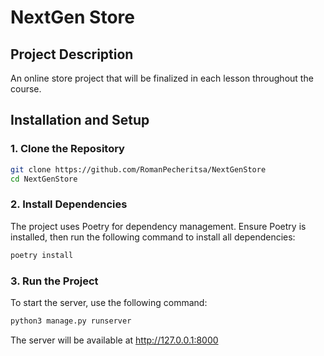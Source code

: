 # NextGen Store

## Project Description

An online store project that will be finalized in each lesson throughout the course.

## Installation and Setup

### 1. Clone the Repository

```bash
git clone https://github.com/RomanPecheritsa/NextGenStore
cd NextGenStore
```
### 2. Install Dependencies
The project uses Poetry for dependency management. Ensure Poetry is installed, then run the following command to install all dependencies:
```bash
poetry install
```
### 3. Run the Project
To start the server, use the following command:
```bash
python3 manage.py runserver
```
The server will be available at http://127.0.0.1:8000